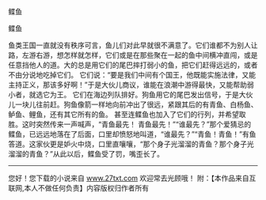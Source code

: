 鲽鱼

鲽鱼 

鱼类王国一直就没有秩序可言，鱼儿们对此早就很不满意了。它们谁都不为别人让路，左游右游，想怎样就怎样，它们或是在那些聚在一起的鱼中间横冲直闯，或是任意挡他人的道。大的总是用它们的尾巴摔打弱小的鱼，把它们赶得远远的，或者不由分说地吃掉它们。 
它们说：“要是我们中间有个国王，他既能实施法律，又能主持正义，那该多好啊！”于是大伙儿商议，谁能在浪潮中游得最快，又能帮助弱小者，就选它为王。 
它们在海边列队排好。狗鱼用它的尾巴发出信号，于是大伙儿一块儿往前赶。狗鱼像箭一样地向前冲出了很远，紧跟其后的有青鱼、白杨鱼、鲈鱼、鲤鱼，还有其它所有的鱼。 
甚至连鲽鱼也加入了它们的行列，并希望取胜。这时突然传来一声喊声，“青鱼最先！ 
青鱼最先！”“谁最先？”那个爱猜忌的鲽鱼，已远远地落在了后面，口里却愤怒地叫道，“谁最先？”“青鱼！青鱼！”有鱼答道。这家伙更是妒火中烧，口里直嚷嚷，“那个身子光溜溜的青鱼？那个身子光溜溜的青鱼？”从此以后，鲽鱼受了罚，嘴歪长了。 

                  
--------------------
您好！您下载的小说来自 www.27txt.com 欢迎常去光顾哦！
附：【本作品来自互联网,本人不做任何负责】内容版权归作者所有